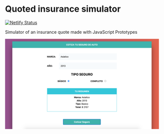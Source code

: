 # Quoted insurance simulator


[![Netlify Status](https://api.netlify.com/api/v1/badges/c9906a75-c52d-47d4-9cd2-76ba5e44a606/deploy-status)](https://stupefied-mestorf-1f8ccc.netlify.app/)

Simulator of an insurance quote made with JavaScript Prototypes

![Screenshot](img/Screenshot.png) 